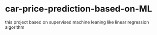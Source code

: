# car-price-prediction-based-on-ML
this project based on supervised machine leaning like linear regression algorithm
